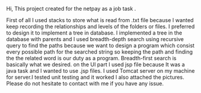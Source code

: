 Hi, This project created for the netpay as a job task . 

First of all I used stacks to store what is read from .txt file because I wanted keep recording the relationships and levels of the folders or files. I preferred to design it to implement a tree in database. I implemented a tree in the database with parents and I used breadth-depth search using recursive query to find the paths because we want to design a program which consist every possible path for the searched string so keeping the path and finding the the related word is our duty as a program. Breadth-first search is basically what we desired. on the UI part I used jsp file because It was a java task and I wanted to use .jsp files. I used Tomcat server on my machine for server.I tested unit testing and it worked I also attached the pictures. Please do not hesitate to contact with me if you have any issue.
